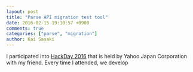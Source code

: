 ```yaml
---
layout: post
title: "Parse API migration test tool"
date: 2016-02-15 19:10:57 +0900
comments: true
categories: ["parse", "migration"]
author: Kai Sasaki
---
```


I participated into [HackDay 2016](http://hackday.jp/) that is held by Yahoo Japan Corporation with my friend.
Every time I attended, we develop 
